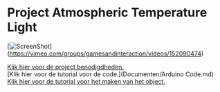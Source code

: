 # Project Atmospheric Temperature Light

[![ScreenShot](http://puu.sh/mzEck/f217832322.jpg )] (https://vimeo.com/groups/gamesandinteraction/videos/152090474)

[Klik hier voor de project benodigdheden.](Documenten/Benodigdheden.md)  
[Klik hier voor de tutorial voor de code.](Documenten/Arduino Code.md)  
[Klik hier voor de tutorial voor het maken van het object.]()  
